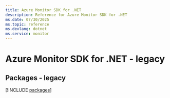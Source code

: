 ```yaml
---
title: Azure Monitor SDK for .NET
description: Reference for Azure Monitor SDK for .NET
ms.date: 07/30/2025
ms.topic: reference
ms.devlang: dotnet
ms.service: monitor
---
```

# Azure Monitor SDK for .NET - legacy
## Packages - legacy
[!INCLUDE [packages](monitor-index.md)]